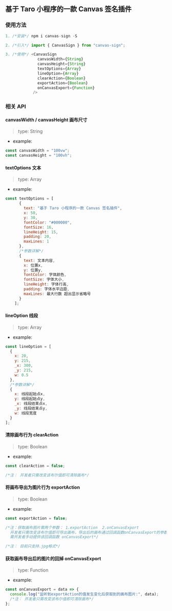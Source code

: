 ## 基于 Taro 小程序的一款 Canvas 签名插件

### 使用方法

```js
1. /*安装*/ npm i canvas-sign -S

2. /*引入*/ import { CanvasSign } from "canvas-sign";

3. /*使用*/ <CanvasSign
              canvasWidth={String}
              canvasHeight={String}
              textOptions={Array}
              lineOption={Array}
              clearAction={Boolean}
              exportAction={Boolean}
              onCanvasExport={Function}
            />
```

### 相关 API

#### canvasWidth / canvasHeight 画布尺寸

> type: String

- example:

```js
const canvasWidth = "100vw";
const canvasHeight = "100vh";
```

#### textOptions 文本

> type: Array

- example:

```js
const textOptions = [
      {
        text: "基于 Taro 小程序的一款 Canvas 签名插件",
        x: 50,
        y: 30,
        fontColor: "#000000",
        fontSize: 16,
        lineHeight: 15,
        padding: 20,
        maxLines: 1
      },
      /*参数详解*/
      {
        text: 文本内容,
        x: 位置x,
        y: 位置y,
        fontColor: 字体颜色,
        fontSize: 字体大小,
        lineHeight: 字体行高,
        padding: 字体水平边距,
        maxLines: 最大行数 超出显示省略号
      }
    ];
```

#### lineOption 线段

> type: Array

- example:

```js
const lineOption = [
  {
    x: 20,
    y: 215,
    _x: 300,
    _y: 215,
    w: 0.5
  },
  /*参数详解*/
  {
    x: 线段起始点x,
    y: 线段起始点y,
    _x: 线段结束点x,
    _y: 线段结束点y,
    w: 线段宽度
  }
];
```

#### 清除画布行为 clearAction

> type: Boolean

- example:

```js
const clearAction = false;

/*注： 开发者只需改变该布尔值即可清除画布*/
```

#### 将画布导出为图片行为 exportAction

> type: Boolean

- example:

```js
const exportAction = false;

/*注：获取画布图片需两个参数： 1.exportAction  2.onCanvasExport
  开发者只需改变该布尔值即可导出画布，导出后的画布通过回调函数onCanvasExport的参数拿到
  需开发者手动提供该回调函数 onCanvasExport*/

/*注： 目前只支持.jpg格式*/
```

#### 获取画布导出后的图片的回掉 onCanvasExport

> type: Function

- example:

```js
const onCanvasExport = data => {
  console.log("监听到exportAction的值发生变化后获取到的画布图片:", data);
  /*注： 开发者只需改变该布尔值即可清除画布*/
};
```

